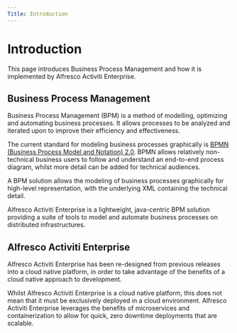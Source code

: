 ```yaml
---
Title: Introduction
---
```


# Introduction

This page introduces Business Process Management and how it is implemented by Alfresco Activiti Enterprise.

## Business Process Management

Business Process Management (BPM) is a method of modelling, optimizing and automating business processes. It allows processes to be analyzed and iterated upon to improve their efficiency and effectiveness. 

The current standard for modeling business processes graphically is [BPMN (Business Process Model and Notation) 2.0](http://www.bpmn.org/). BPMN allows relatively non-technical business users to follow and understand an end-to-end process diagram, whilst more detail can be added for technical audiences.

A BPM solution allows the modeling of business processes graphically for high-level representation, with the underlying XML containing the technical detail. 

Alfresco Activiti Enterprise is a lightweight, java-centric BPM solution providing a suite of tools to model and automate business processes on distributed infrastructures.

## Alfresco Activiti Enterprise

Alfresco Activiti Enterprise has been re-designed from previous releases into a cloud native platform, in order to take advantage of the benefits of a cloud native approach to development. 

Whilst Alfresco Activiti Enterprise is a cloud native platform, this does not mean that it must be exclusively deployed in a cloud environment. Alfresco Activiti Enterprise leverages the benefits of microservices and containerization to allow for quick, zero downtime deployments that are scalable.
